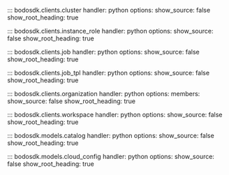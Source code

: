 
::: bodosdk.clients.cluster
    handler: python
    options:
        show_source: false
        show_root_heading: true

::: bodosdk.clients.instance_role
    handler: python
    options:
        show_source: false
        show_root_heading: true


::: bodosdk.clients.job
    handler: python
    options:
        show_source: false
        show_root_heading: true

::: bodosdk.clients.job_tpl
    handler: python
    options:
        show_source: false
        show_root_heading: true

::: bodosdk.clients.organization
    handler: python
    options:
        members:
        show_source: false
        show_root_heading: true

::: bodosdk.clients.workspace
    handler: python
    options:
        show_source: false
        show_root_heading: true

::: bodosdk.models.catalog
    handler: python
    options:
        show_source: false
        show_root_heading: true

::: bodosdk.models.cloud_config
    handler: python
    options:
        show_source: false
        show_root_heading: true

